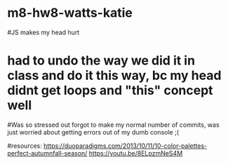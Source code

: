 # m8-hw8-watts-katie
#JS makes my head hurt
# had to undo the way we did it in class and do it this way, bc my head didnt get loops and "this" concept well
#Was so stressed out forgot to make my normal number of commits, was just worried about getting errors out of my dumb console ;(

#resources:
https://duoparadigms.com/2013/10/11/10-color-palettes-perfect-autumnfall-season/
https://youtu.be/8ELpzmNeS4M
